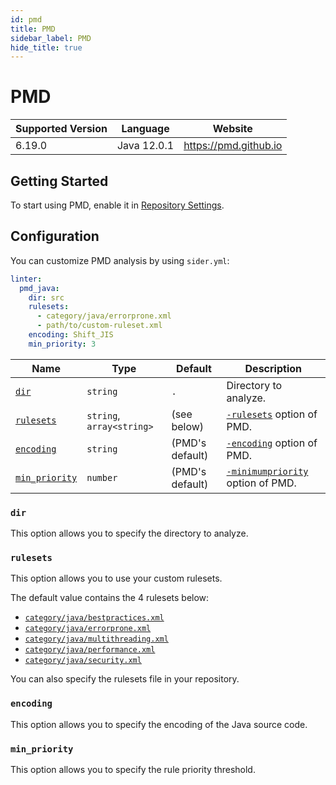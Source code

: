 ```yaml
---
id: pmd
title: PMD
sidebar_label: PMD
hide_title: true
---
```


# PMD

| Supported Version | Language    | Website               |
| ----------------- | ----------- | --------------------- |
| 6.19.0            | Java 12.0.1 | https://pmd.github.io |

## Getting Started

To start using PMD, enable it in [Repository Settings](../../getting-started/repository-settings.md).

## Configuration

You can customize PMD analysis by using `sider.yml`:

```yaml
linter:
  pmd_java:
    dir: src
    rulesets:
      - category/java/errorprone.xml
      - path/to/custom-ruleset.xml
    encoding: Shift_JIS
    min_priority: 3
```

| Name                            | Type                      | Default         | Description                                                                                            |
| ------------------------------- | ------------------------- | --------------- | ------------------------------------------------------------------------------------------------------ |
| [`dir`](#dir)                   | `string`                  | `.`             | Directory to analyze.                                                                                  |
| [`rulesets`](#rulesets)         | `string`, `array<string>` | (see below)     | [`-rulesets`](https://pmd.github.io/pmd/pmd_userdocs_cli_reference.html#options) option of PMD.        |
| [`encoding`](#encoding)         | `string`                  | (PMD's default) | [`-encoding`](https://pmd.github.io/pmd/pmd_userdocs_cli_reference.html#options) option of PMD.        |
| [`min_priority`](#min_priority) | `number`                  | (PMD's default) | [`-minimumpriority`](https://pmd.github.io/pmd/pmd_userdocs_cli_reference.html#options) option of PMD. |

### `dir`

This option allows you to specify the directory to analyze.

### `rulesets`

This option allows you to use your custom rulesets.

The default value contains the 4 rulesets below:

- [`category/java/bestpractices.xml`](https://github.com/pmd/pmd/blob/master/docs/pages/pmd/rules/java/bestpractices.md)
- [`category/java/errorprone.xml`](https://github.com/pmd/pmd/blob/master/docs/pages/pmd/rules/java/errorprone.md)
- [`category/java/multithreading.xml`](https://github.com/pmd/pmd/blob/master/docs/pages/pmd/rules/java/multithreading.md)
- [`category/java/performance.xml`](https://github.com/pmd/pmd/blob/master/docs/pages/pmd/rules/java/performance.md)
- [`category/java/security.xml`](https://github.com/pmd/pmd/blob/master/docs/pages/pmd/rules/java/security.md)

You can also specify the rulesets file in your repository.

### `encoding`

This option allows you to specify the encoding of the Java source code.

### `min_priority`

This option allows you to specify the rule priority threshold.
